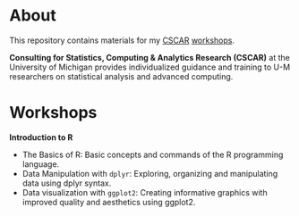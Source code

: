 # About
This repository contains materials for my [CSCAR](https://cscar.research.umich.edu) [workshops](https://cscar.research.umich.edu/events/category/workshops/).

**Consulting for Statistics, Computing & Analytics Research (CSCAR)** at the University of Michigan provides individualized guidance and training to U-M researchers on statistical analysis and advanced computing.

# Workshops

**Introduction to R**
- The Basics of R: Basic concepts and commands of the R programming language.
- Data Manipulation with `dplyr`: Exploring, organizing and manipulating data using dplyr syntax.
- Data visualization with `ggplot2`: Creating informative graphics with improved quality and aesthetics using ggplot2.
